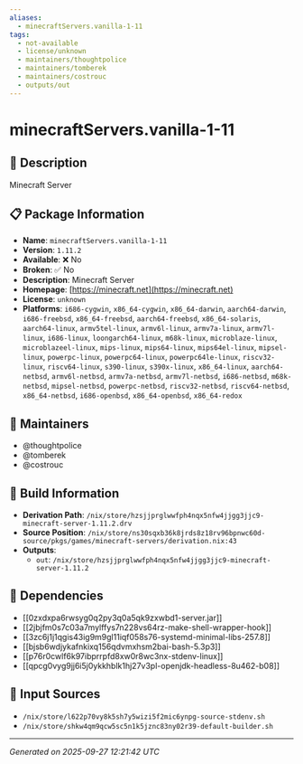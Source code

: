 ```yaml
---
aliases:
  - minecraftServers.vanilla-1-11
tags:
  - not-available
  - license/unknown
  - maintainers/thoughtpolice
  - maintainers/tomberek
  - maintainers/costrouc
  - outputs/out
---
```


# minecraftServers.vanilla-1-11

## 📝 Description

Minecraft Server

## 📋 Package Information

- **Name**: `minecraftServers.vanilla-1-11`
- **Version**: `1.11.2`
- **Available**: ❌ No
- **Broken**: ✅ No
- **Description**: Minecraft Server
- **Homepage**: [https://minecraft.net](https://minecraft.net)
- **License**: `unknown`
- **Platforms**: `i686-cygwin`, `x86_64-cygwin`, `x86_64-darwin`, `aarch64-darwin`, `i686-freebsd`, `x86_64-freebsd`, `aarch64-freebsd`, `x86_64-solaris`, `aarch64-linux`, `armv5tel-linux`, `armv6l-linux`, `armv7a-linux`, `armv7l-linux`, `i686-linux`, `loongarch64-linux`, `m68k-linux`, `microblaze-linux`, `microblazeel-linux`, `mips-linux`, `mips64-linux`, `mips64el-linux`, `mipsel-linux`, `powerpc-linux`, `powerpc64-linux`, `powerpc64le-linux`, `riscv32-linux`, `riscv64-linux`, `s390-linux`, `s390x-linux`, `x86_64-linux`, `aarch64-netbsd`, `armv6l-netbsd`, `armv7a-netbsd`, `armv7l-netbsd`, `i686-netbsd`, `m68k-netbsd`, `mipsel-netbsd`, `powerpc-netbsd`, `riscv32-netbsd`, `riscv64-netbsd`, `x86_64-netbsd`, `i686-openbsd`, `x86_64-openbsd`, `x86_64-redox`
## 👥 Maintainers

- @thoughtpolice
- @tomberek
- @costrouc


## 🔧 Build Information

- **Derivation Path**: `/nix/store/hzsjjprglwwfph4nqx5nfw4jjgg3jjc9-minecraft-server-1.11.2.drv`
- **Source Position**: `/nix/store/ns30sqxb36k8jrds8z18rv96bpnwc60d-source/pkgs/games/minecraft-servers/derivation.nix:43`
- **Outputs**:
  - `out`:  `/nix/store/hzsjjprglwwfph4nqx5nfw4jjgg3jjc9-minecraft-server-1.11.2`

## 🔗 Dependencies

- [[0zxdxpa6rwsyg0q2py3q0a5qk9zxwbd1-server.jar]]
- [[2jbjfm0s7c03a7mylffys7n228vs64rz-make-shell-wrapper-hook]]
- [[3zc6j1j1qgis43ig9m9gl11iqf058s76-systemd-minimal-libs-257.8]]
- [[bjsb6wdjykafnkixq156qdvmxhsm2bai-bash-5.3p3]]
- [[p76r0cwlf6k97ibprrpfd8xw0r8wc3nx-stdenv-linux]]
- [[qpcg0vyg9jj6i5j0ykkhblk1hj27v3pl-openjdk-headless-8u462-b08]]

## 📁 Input Sources

- `/nix/store/l622p70vy8k5sh7y5wizi5f2mic6ynpg-source-stdenv.sh`
- `/nix/store/shkw4qm9qcw5sc5n1k5jznc83ny02r39-default-builder.sh`

---
*Generated on 2025-09-27 12:21:42 UTC*
